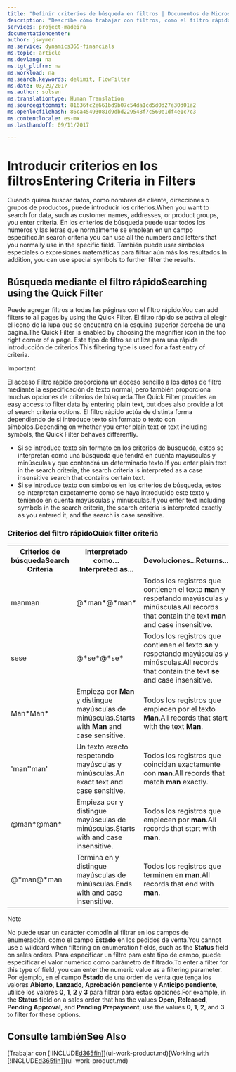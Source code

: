 ```yaml
---
title: "Definir criterios de búsqueda en filtros | Documentos de Microsoft"
description: "Describe cómo trabajar con filtros, como el filtro rápido, para restringir los resultados que se obtienen al buscar datos."
services: project-madeira
documentationcenter: 
author: jswymer
ms.service: dynamics365-financials
ms.topic: article
ms.devlang: na
ms.tgt_pltfrm: na
ms.workload: na
ms.search.keywords: delimit, FlowFilter
ms.date: 03/29/2017
ms.author: solsen
ms.translationtype: Human Translation
ms.sourcegitcommit: 81636fc2e661bd9b07c54da1cd5d0d27e30d01a2
ms.openlocfilehash: 86ca45493081d9dbd229548f7c560e1df4e1c7c3
ms.contentlocale: es-mx
ms.lasthandoff: 09/11/2017

---
```

# <a name="entering-criteria-in-filters"></a><span data-ttu-id="a7e3a-103">Introducir criterios en los filtros</span><span class="sxs-lookup"><span data-stu-id="a7e3a-103">Entering Criteria in Filters</span></span>
<span data-ttu-id="a7e3a-104">Cuando quiera buscar datos, como nombres de cliente, direcciones o grupos de productos, puede introducir los criterios.</span><span class="sxs-lookup"><span data-stu-id="a7e3a-104">When you want to search for data, such as customer names, addresses, or product groups, you enter criteria.</span></span> <span data-ttu-id="a7e3a-105">En los criterios de búsqueda puede usar todos los números y las letras que normalmente se emplean en un campo específico.</span><span class="sxs-lookup"><span data-stu-id="a7e3a-105">In search criteria you can use all the numbers and letters that you normally use in the specific field.</span></span> <span data-ttu-id="a7e3a-106">También puede usar símbolos especiales o expresiones matemáticas para filtrar aún más los resultados.</span><span class="sxs-lookup"><span data-stu-id="a7e3a-106">In addition, you can use special symbols to further filter the results.</span></span>

## <a name="searching-using-the-quick-filter"></a><span data-ttu-id="a7e3a-107">Búsqueda mediante el filtro rápido</span><span class="sxs-lookup"><span data-stu-id="a7e3a-107">Searching using the Quick Filter</span></span>
<span data-ttu-id="a7e3a-108">Puede agregar filtros a todas las páginas con el filtro rápido.</span><span class="sxs-lookup"><span data-stu-id="a7e3a-108">You can add filters to all pages by using the Quick Filter.</span></span> <span data-ttu-id="a7e3a-109">El filtro rápido se activa al elegir el icono de la lupa que se encuentra en la esquina superior derecha de una página.</span><span class="sxs-lookup"><span data-stu-id="a7e3a-109">The Quick Filter is enabled by choosing the magnifier icon in the top right corner of a page.</span></span> <span data-ttu-id="a7e3a-110">Este tipo de filtro se utiliza para una rápida introducción de criterios.</span><span class="sxs-lookup"><span data-stu-id="a7e3a-110">This filtering type is used for a fast entry of criteria.</span></span>

> [!IMPORTANT]  
>   <span data-ttu-id="a7e3a-111">El acceso Filtro rápido proporciona un acceso sencillo a los datos de filtro mediante la especificación de texto normal, pero también proporciona muchas opciones de criterios de búsqueda.</span><span class="sxs-lookup"><span data-stu-id="a7e3a-111">The Quick Filter provides an easy access to filter data by entering plain text, but does also provide a lot of search criteria options.</span></span> <span data-ttu-id="a7e3a-112">El filtro rápido actúa de distinta forma dependiendo de si introduce texto sin formato o texto con símbolos.</span><span class="sxs-lookup"><span data-stu-id="a7e3a-112">Depending on whether you enter plain text or text including symbols, the Quick Filter behaves differently.</span></span>  

* <span data-ttu-id="a7e3a-113">Si se introduce texto sin formato en los criterios de búsqueda, estos se interpretan como una búsqueda que tendrá en cuenta mayúsculas y minúsculas y que contendrá un determinado texto.</span><span class="sxs-lookup"><span data-stu-id="a7e3a-113">If you enter plain text in the search criteria, the search criteria is interpreted as a case insensitive search that contains certain text.</span></span>  
* <span data-ttu-id="a7e3a-114">Si se introduce texto con símbolos en los criterios de búsqueda, estos se interpretan exactamente como se haya introducido este texto y teniendo en cuenta mayúsculas y minúsculas.</span><span class="sxs-lookup"><span data-stu-id="a7e3a-114">If you enter text including symbols in the search criteria, the search criteria is interpreted exactly as you entered it, and the search is case sensitive.</span></span>

### <a name="quick-filter-criteria"></a><span data-ttu-id="a7e3a-115">Criterios del filtro rápido</span><span class="sxs-lookup"><span data-stu-id="a7e3a-115">Quick filter criteria</span></span>
<!-- html syntax because symbols conflict with MarkDown syntax -->
<TABLE>
  <TR>
    <TH><span data-ttu-id="a7e3a-116">Criterios de búsqueda</span><span class="sxs-lookup"><span data-stu-id="a7e3a-116">Search Criteria</span></span></TH>
    <TH><span data-ttu-id="a7e3a-117">Interpretado como…</span><span class="sxs-lookup"><span data-stu-id="a7e3a-117">Interpreted as...</span></span></TH>
    <TH><span data-ttu-id="a7e3a-118">Devoluciones...</span><span class="sxs-lookup"><span data-stu-id="a7e3a-118">Returns...</span></span></TH>
  </TR>
  <TR>
    <TD><span data-ttu-id="a7e3a-119">man</span><span class="sxs-lookup"><span data-stu-id="a7e3a-119">man</span></span></TD>
    <TD><span data-ttu-id="a7e3a-120">@&#42;man&#42;</span><span class="sxs-lookup"><span data-stu-id="a7e3a-120">@&#42;man&#42;</span></span></TD>
    <TD><span data-ttu-id="a7e3a-121">Todos los registros que contienen el texto <b>man</b> y respetando mayúsculas y minúsculas.</span><span class="sxs-lookup"><span data-stu-id="a7e3a-121">All records that contain the text <b>man</b> and case insensitive.</span></span></TD>
  </TR>
  <TR>
    <TD><span data-ttu-id="a7e3a-122">se</span><span class="sxs-lookup"><span data-stu-id="a7e3a-122">se</span></span></TD>
    <TD><span data-ttu-id="a7e3a-123">@&#42;se&#42;</span><span class="sxs-lookup"><span data-stu-id="a7e3a-123">@&#42;se&#42;</span></span></TD>
    <TD><span data-ttu-id="a7e3a-124">Todos los registros que contienen el texto <b>se</b> y respetando mayúsculas y minúsculas.</span><span class="sxs-lookup"><span data-stu-id="a7e3a-124">All records that contain the text <b>se</b> and case insensitive.</span></span></TD>
  </TR>
  <TR>
    <TD><span data-ttu-id="a7e3a-125">Man&#42;</span><span class="sxs-lookup"><span data-stu-id="a7e3a-125">Man&#42;</span></span></TD>
    <TD><span data-ttu-id="a7e3a-126">Empieza por <b>Man</b> y distingue mayúsculas de minúsculas.</span><span class="sxs-lookup"><span data-stu-id="a7e3a-126">Starts with <b>Man</b> and case sensitive.</span></span></TD>
    <TD><span data-ttu-id="a7e3a-127">Todos los registros que empiecen por el texto <b>Man</b>.</span><span class="sxs-lookup"><span data-stu-id="a7e3a-127">All records that start with the text <b>Man</b>.</span></span></TD>
  </TR>
  <TR>
    <TD><span data-ttu-id="a7e3a-128">'man'</span><span class="sxs-lookup"><span data-stu-id="a7e3a-128">'man'</span></span></TD>
    <TD><span data-ttu-id="a7e3a-129">Un texto exacto respetando mayúsculas y minúsculas.</span><span class="sxs-lookup"><span data-stu-id="a7e3a-129">An exact text and case sensitive.</span></span></TD>
    <TD><span data-ttu-id="a7e3a-130">Todos los registros que coincidan exactamente con <b>man</b>.</span><span class="sxs-lookup"><span data-stu-id="a7e3a-130">All records that match <b>man</b> exactly.</span></span></TD>
  </TR>
  <TR>
    <TD><span data-ttu-id="a7e3a-131">@man*</span><span class="sxs-lookup"><span data-stu-id="a7e3a-131">@man*</span></span> </TD>
    <TD><span data-ttu-id="a7e3a-132">Empieza por y distingue mayúsculas de minúsculas.</span><span class="sxs-lookup"><span data-stu-id="a7e3a-132">Starts with and case insensitive.</span></span></TD>
    <TD><span data-ttu-id="a7e3a-133">Todos los registros que empiecen por <b>man</b>.</span><span class="sxs-lookup"><span data-stu-id="a7e3a-133">All records that start with <b>man</b>.</span></span></TD>
  </TR>
    <TR>
    <TD><span data-ttu-id="a7e3a-134">@&#42;man</span><span class="sxs-lookup"><span data-stu-id="a7e3a-134">@&#42;man</span></span></TD>
    <TD><span data-ttu-id="a7e3a-135">Termina en y distingue mayúsculas de minúsculas.</span><span class="sxs-lookup"><span data-stu-id="a7e3a-135">Ends with and case insensitive.</span></span></TD>
    <TD><span data-ttu-id="a7e3a-136">Todos los registros que terminen en <b>man</b>.</span><span class="sxs-lookup"><span data-stu-id="a7e3a-136">All records that end with <b>man</b>.</span></span></TD>
  </TR>
</TABLE>

> [!NOTE]  
>   <span data-ttu-id="a7e3a-137">No puede usar un carácter comodín al filtrar en los campos de enumeración, como el campo **Estado** en los pedidos de venta.</span><span class="sxs-lookup"><span data-stu-id="a7e3a-137">You cannot use a wildcard when filtering on enumeration fields, such as the **Status** field on sales orders.</span></span> <span data-ttu-id="a7e3a-138">Para especificar un filtro para este tipo de campo, puede especificar el valor numérico como parámetro de filtrado.</span><span class="sxs-lookup"><span data-stu-id="a7e3a-138">To enter a filter for this type of field, you can enter the numeric value as a filtering parameter.</span></span> <span data-ttu-id="a7e3a-139">Por ejemplo, en el campo **Estado** de una orden de venta que tenga los valores **Abierto**, **Lanzado**, **Aprobación pendiente** y **Anticipo pendiente**, utilice los valores **0**, **1**, **2** y **3** para filtrar para estas opciones.</span><span class="sxs-lookup"><span data-stu-id="a7e3a-139">For example, in the **Status** field on a sales order that has the values **Open**, **Released**, **Pending Approval**, and **Pending Prepayment**, use the values **0**, **1**, **2**, and **3** to filter for these options.</span></span>  

## <a name="see-also"></a><span data-ttu-id="a7e3a-140">Consulte también</span><span class="sxs-lookup"><span data-stu-id="a7e3a-140">See Also</span></span>
<span data-ttu-id="a7e3a-141">[Trabajar con [!INCLUDE[d365fin](includes/d365fin_md.md)]](ui-work-product.md)</span><span class="sxs-lookup"><span data-stu-id="a7e3a-141">[Working with [!INCLUDE[d365fin](includes/d365fin_md.md)]](ui-work-product.md)</span></span>

